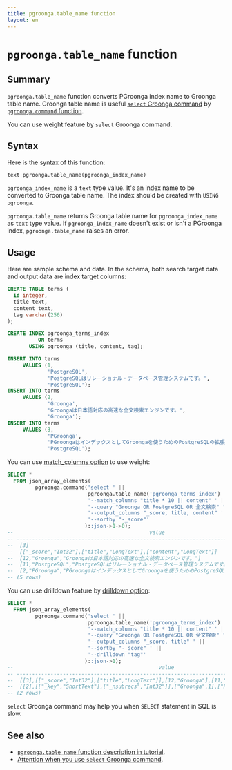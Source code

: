```yaml
---
title: pgroonga.table_name function
layout: en
---
```


# `pgroonga.table_name` function

## Summary

`pgroonga.table_name` function converts PGroonga index name to Groonga table name. Groonga table name is useful [`select` Groonga command](http://groonga.org/docs/reference/commands/select.html) by [`pgroonga.command` function](pgroonga-command.html).

You can use weight feature by `select` Groonga command.

## Syntax

Here is the syntax of this function:

```text
text pgroonga.table_name(pgroonga_index_name)
```

`pgroonga_index_name` is a `text` type value. It's an index name to be converted to Groonga table name. The index should be created with `USING pgroonga`.

`pgroonga.table_name` returns Groonga table name for `pgroonga_index_name` as `text` type value. If `pgroonga_index_name` doesn't exist or isn't a PGroonga index, `pgroonga.table_name` raises an error.

## Usage

Here are sample schema and data. In the schema, both search target data and output data are index target columns:

```sql
CREATE TABLE terms (
  id integer,
  title text,
  content text,
  tag varchar(256)
);

CREATE INDEX pgroonga_terms_index
          ON terms
       USING pgroonga (title, content, tag);

INSERT INTO terms
     VALUES (1,
             'PostgreSQL',
             'PostgreSQLはリレーショナル・データベース管理システムです。',
             'PostgreSQL');
INSERT INTO terms
     VALUES (2,
             'Groonga',
             'Groongaは日本語対応の高速な全文検索エンジンです。',
             'Groonga');
INSERT INTO terms
     VALUES (3,
             'PGroonga',
             'PGroongaはインデックスとしてGroongaを使うためのPostgreSQLの拡張機能です。',
             'PostgreSQL');
```

You can use [match_columns option](http://groonga.org/docs/reference/commands/select.html#select-match-columns) to use weight:

```sql
SELECT *
  FROM json_array_elements(
         pgroonga.command('select ' ||
                          pgroonga.table_name('pgroonga_terms_index') || ' ' ||
                          '--match_columns "title * 10 || content" ' ||
                          '--query "Groonga OR PostgreSQL OR 全文検索" ' ||
                          '--output_columns "_score, title, content" ' ||
                          '--sortby "-_score"'
                         )::json->1->0);
--                                            value                                            
-- --------------------------------------------------------------------------------------------
--  [3]
--  [["_score","Int32"],["title","LongText"],["content","LongText"]]
--  [12,"Groonga","Groongaは日本語対応の高速な全文検索エンジンです。"]
--  [11,"PostgreSQL","PostgreSQLはリレーショナル・データベース管理システムです。"]
--  [2,"PGroonga","PGroongaはインデックスとしてGroongaを使うためのPostgreSQLの拡張機能です。"]
-- (5 rows)
```

You can use drilldown feature by [drilldown option](http://groonga.org/docs/reference/commands/select.html#select-drilldown):

```sql
SELECT *
  FROM json_array_elements(
         pgroonga.command('select ' ||
                          pgroonga.table_name('pgroonga_terms_index') || ' ' ||
                          '--match_columns "title * 10 || content" ' ||
                          '--query "Groonga OR PostgreSQL OR 全文検索" ' ||
                          '--output_columns "_score, title" ' ||
                          '--sortby "-_score" ' ||
                          '--drilldown "tag"'
                         )::json->1);
--                                               value                                              
-- -------------------------------------------------------------------------------------------------
--  [[3],[["_score","Int32"],["title","LongText"]],[12,"Groonga"],[11,"PostgreSQL"],[2,"PGroonga"]]
--  [[2],[["_key","ShortText"],["_nsubrecs","Int32"]],["Groonga",1],["PostgreSQL",2]]
-- (2 rows)
```

`select` Groonga command may help you when `SELECT` statement in SQL is slow.

## See also

  * [`pgroonga.table_name` function description in tutorial](../../tutorial/#pgroonga-table-name).
  * [Attention when you use `select` Groonga command](pgroonga-command.html#attention).
